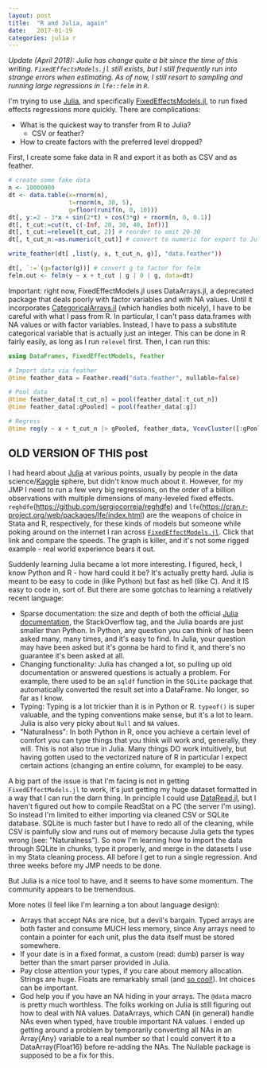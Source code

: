 ```yaml
---
layout: post
title:  "R and Julia, again"
date:   2017-01-19
categories: julia r
---
```


_Update (April 2018): Julia has change quite a bit since the time of this writing. `FixedEffectsModels.jl` still exists, but I still frequently run into strange errors when estimating. As of now, I still resort to sampling and running large regressions in `lfe::felm` in `R`_.

I'm trying to use [Julia](http://julialang.org/), and specifically [FixedEffectsModels.jl](https://github.com/matthieugomez/FixedEffectModels.jl), to run fixed effects regressions more quickly. There are complications:

- What is the quickest way to transfer from R to Julia?
  - CSV or feather?
- How to create factors with the preferred level dropped?

First, I create some fake data in R and export it as both as CSV and as feather.

```r
# create some fake data
n <- 10000000
dt <- data.table(x=rnorm(n),
                 t=rnorm(n, 30, 5),
                 g=floor(runif(n, 0, 10)))
dt[, y:=2 - 3*x + sin(2*t) + cos(3*g) + rnorm(n, 0, 0.1)]
dt[, t_cut:=cut(t, c(-Inf, 20, 30, 40, Inf))]
dt[, t_cut:=relevel(t_cut, 2)] # reorder to omit 20-30
dt[, t_cut_n:=as.numeric(t_cut)] # convert to numeric for export to Julia

write_feather(dt[ ,list(y, x, t_cut_n, g)], "data.feather"))

dt[, `:=`(g=factor(g))] # convert g to factor for felm
felm.out <- felm(y ~ x + t_cut | g | 0 | g, data=dt)
```

Important: right now, FixedEffectModels.jl uses DataArrays.jl, a deprecated package that deals poorly with factor variables and with NA values. Until it incorporates [CategoricalArrays.jl](https://github.com/JuliaData/CategoricalArrays.jl) (which handles both nicely), I have to be careful with what I pass from R. In particular, I can't pass data.frames with NA values or with factor variables. Instead, I have to pass a substitute categorical variable that is actually just an integer. This can be done in R fairly easily, as long as I run `relevel` first. Then, I can run this:

```julia
using DataFrames, FixedEffectModels, Feather

# Import data via feather
@time feather_data = Feather.read("data.feather", nullable=false)

# Pool data
@time feather_data[:t_cut_n] = pool(feather_data[:t_cut_n])
@time feather_data[:gPooled] = pool(feather_data[:g])

# Regress
@time reg(y ~ x + t_cut_n |> gPooled, feather_data, VcovCluster([:gPooled]))
```

## OLD VERSION OF THIS post
I had heard about [Julia](http://julialang.org/) at various points, usually by people in the data science/[Kaggle](https://www.kaggle.com/) sphere, but didn't know much about it. However, for my JMP I need to run a few very big regressions, on the order of a billion observations with multiple dimensions of many-leveled fixed effects. `reghdfe`(https://github.com/sergiocorreia/reghdfe) and `lfe`(https://cran.r-project.org/web/packages/lfe/index.html) are the weapons of choice in Stata and R, respectively, for these kinds of models but someone while poking around on the internet I ran across [`FixedEffectModels.jl`](https://github.com/matthieugomez/FixedEffectModels.jl). Click that link and compare the speeds. The graph is killer, and it's not some rigged example - real world experience bears it out.

Suddenly learning Julia became a lot more interesting. I figured, heck, I know Python and R - how hard could it be? It's actually pretty hard. Julia is meant to be easy to code in (like Python) but fast as hell (like C). And it IS easy to code in, sort of. But there are some gotchas to learning a relatively recent language:

* Sparse documentation: the size and depth of both the official [Julia documentation](http://docs.julialang.org/en/release-0.4/manual/), the StackOverflow tag, and the Julia boards are just smaller than Python. In Python, any question you can think of has been asked many, many times, and it's easy to find. In Julia, your question may have been asked but it's gonna be hard to find it, and there's no guarantee it's been asked at all.
* Changing functionality: Julia has changed a lot, so pulling up old documentation or answered questions is actually a problem. For example, there used to be an `sqldf` function in the `SQLite` package that automatically converted the result set into a DataFrame. No longer, so far as I know.
* Typing: Typing is a lot trickier than it is in Python or R. `typeof()` is super valuable, and the typing conventions make sense, but it's a lot to learn. Julia is also very picky about `Null` and `NA` values.
* "Naturalness": In both Python in R, once you achieve a certain level of comfort you can type things that you think will work and, generally, they will. This is not also true in Julia. Many things DO work intuitively, but having gotten used to the vectorized nature of R in particular I expect certain actions (changing an entire column, for example) to be easy.

A big part of the issue is that I'm facing is not in getting `FixedEffectModels.jl` to work, it's just getting my huge dataset formatted in a way that I can run the darn thing. In principle I could use [DataRead.jl](https://github.com/WizardMac/DataRead.jl), but I haven't figured out how to compile ReadStat on a PC (the server I'm using). So instead I'm limited to either importing via cleaned CSV or SQLite database. SQLite is much faster but I have to redo all of the cleaning, while CSV is painfully slow and runs out of memory because Julia gets the types wrong (see: "Naturalness"). So now I'm learning how to import the data through SQLite in chunks, type it properly, and merge in the datasets I use in my Stata cleaning process. All before I get to run a single regression. And three weeks before my JMP needs to be done.

But Julia is a nice tool to have, and it seems to have some momentum. The community appears to be tremendous.

More notes (I feel like I'm learning a ton about language design):

- Arrays that accept NAs are nice, but a devil's bargain. Typed arrays are both faster and consume MUCH less memory, since Any arrays need to contain a pointer for each unit, plus the data itself must be stored somewhere.
- If your date is in a fixed format, a custom (read: dumb) parser is way better than the smart parser provided in Julia.
- Pay close attention your types, if you care about memory allocation. Strings are huge. Floats are remarkably small (and [so cool!](http://floating-point-gui.de/)). Int choices can be important.
- God help you if you have an NA hiding in your arrays. The `@data` macro is pretty much worthless. The folks working on Julia is still figuring out how to deal with NA values. DataArrays, which CAN (in general) handle NAs even when typed, have trouble important NA values. I ended up getting around a problem by temporarily converting all NAs in an Array{Any} variable to a real number so that I could convert it to a DataArray{Float16} before re-adding the NAs. The Nullable package is supposed to be a fix for this.

